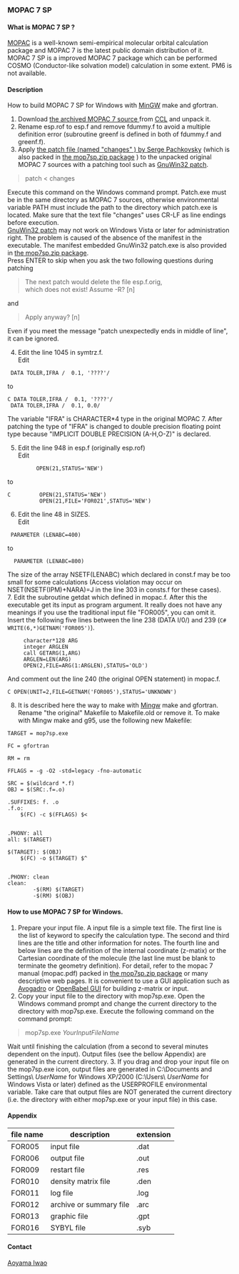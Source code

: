 ### MOPAC 7 SP

#### What is MOPAC 7 SP ?
[MOPAC](http://openmopac.net) is a well-known semi-empirical molecular orbital calculation package and MOPAC 7 is the latest public domain distribution of it.  
 MOPAC 7 SP is a improved MOPAC 7 package which can be performed COSMO (Conductor-like solvation model) calculation in some extent. PM6 is not available.

#### Description
How to build MOPAC 7 SP for Windows with [MinGW](http://www.mingw.org) make and gfortran.
1. Download [the archived MOPAC 7 source ](http://www.ccl.net/cca/software/SOURCES/FORTRAN/mopac7_sources/mopac7.tar.Z) from [CCL](http://www.ccl.net/) and unpack it.
2. Rename esp.rof to esp.f and remove fdummy.f to avoid a multiple definition error (subroutine greenf is defined in both of fdummy.f and greenf.f).
3. Apply [the patch file (named "changes" ) by Serge Pachkovsky](http://www.ccl.net/cca/software/MS-DOS/mopac_for_dos/mopac7/changes) (which is also packed in  [the mop7sp.zip package](https://github.com/brhr-iwao/MOPAC7SP/Releases) ) to the unpacked original MOPAC 7 sources with a patching tool such as [GnuWin32 patch](http://gnuwin32.sourceforge.net/packages/patch.htm).  
 > patch < changes

 Execute this command on the Windows command prompt. Patch.exe must be in the same directory as MOPAC 7 sources, otherwise environmental variable PATH must include the path to the directory which patch.exe is located. Make sure that the text file "changes" uses CR-LF as line endings before execution.    
 [GnuWin32 patch](http://gnuwin32.sourceforge.net/packages/patch.htm) may not work on Windows Vista or later for administration right. The problem is caused of the absence of the manifest in the executable. The manifest embedded GnuWin32 patch.exe is also provided in [the mop7sp.zip package](https://github.com/brhr-iwao/MOPAC7SP/Releases).    
 Press ENTER to skip when you ask the two following questions during patching
>The next patch would delete the file esp.f.orig,   
>which does not exist!  Assume -R? [n]

 and

 >Apply anyway? [n]

 Even if you meet the message "patch unexpectedly ends in middle of line", it can be ignored.  

4. Edit the line 1045 in symtrz.f.    
Edit
```
 DATA TOLER,IFRA /  0.1, '????'/
```
to
```
C DATA TOLER,IFRA /  0.1, '????'/
 DATA TOLER,IFRA /  0.1, 0.0/
```
 The variable "IFRA" is CHARACTER*4 type in the original MOPAC 7. After patching the type of "IFRA" is changed to double precision floating point type because "IMPLICIT DOUBLE PRECISION (A-H,O-Z)" is declared.

5. Edit the line 948 in esp.f (originally esp.rof)    
Edit
```
         OPEN(21,STATUS='NEW')
```
to
```
C         OPEN(21,STATUS='NEW')
          OPEN(21,FILE='FOR021',STATUS='NEW')
```    

6. Edit the line 48 in SIZES.  
Edit
```
 PARAMETER (LENABC=400)
```
to
```
  PARAMETER (LENABC=800)
```
 The size of the array NSETF(LENABC) which declared in const.f may be too small for some calculations (Access violation may occur on NSET(NSETF(IPM)+NARA)=J in the line 303 in consts.f for these cases).     
7. Edit the subroutine getdat which defined in mopac.f. After this the executable get its input as program argument. It really does not have any meanings if you use the traditional input file "FOR005", you can omit it.   
Insert the following five lines between the line 238 (DATA I/0/) and 239 (`C#      WRITE(6,*)GETNAM('FOR005')`).   

 ```
      character*128 ARG    
      integer ARGLEN
      call GETARG(1,ARG)
      ARGLEN=LEN(ARG)
      OPEN(2,FILE=ARG(1:ARGLEN),STATUS='OLD')
 ```

 And comment out the line 240 (the original OPEN statement) in mopac.f.
 ```
C OPEN(UNIT=2,FILE=GETNAM('FOR005'),STATUS='UNKNOWN')
 ```

8.  It is described here the way to make with [Mingw](http://www.mingw.org) make and gfortran. Rename "the original" Makefile to Makefile.old or remove it. To make with Mingw make and g95, use the following new Makefile:

```
TARGET = mop7sp.exe

FC = gfortran

RM = rm

FFLAGS = -g -O2 -std=legacy -fno-automatic

SRC = $(wildcard *.f)
OBJ = $(SRC:.f=.o)

.SUFFIXES: f. .o
.f.o:
	$(FC) -c $(FFLAGS) $<


.PHONY: all
all: $(TARGET)

$(TARGET): $(OBJ)
	$(FC) -o $(TARGET) $^


.PHONY: clean
clean:
		-$(RM) $(TARGET)
		-$(RM) $(OBJ)
   ```

 #### How to use MOPAC 7 SP for Windows.
 1. Prepare your input file. A input file is a simple text file. The first line is the list of keyword to specify the calculation type. The second and third lines are the title and other information for notes. The fourth line and below lines are the definition of the internal coordinate (z-matix) or the Cartesian coordinate of the molecule (the last line must be blank to terminate the geometry definition).  For detail, refer to the mopac 7 manual (mopac.pdf) packed in [the mop7sp.zip package](https://github.com/brhr-iwao/MOPAC7SP/Releases) or many descriptive web pages. It is convenient to use a GUI application such as [Avogadro](https://avogadro.cc) or [OpenBabel GUI](https://openbabel.org/wiki/OpenBabelGUI) for building z-matrix or input.
 2. Copy your input file to the directory with mop7sp.exe. Open the Windows command prompt and change the current directory to the directory with mop7sp.exe. Execute the following command on the command prompt:   
 
  > mop7sp.exe *YourInputFileName*      

  Wait until finishing the calculation (from a second to several minutes dependent on the input). Output files (see the bellow Appendix) are generated in the current directory.
 3. If you drag and drop your input file on the mop7sp.exe icon, output files are generated in C:\Documents and Settings\ *UserName* for Windows XP/2000 (C:\Users\ *UserName* for Windows Vista or later) defined as the USERPROFILE environmental variable. Take care that output files are NOT generated the current directory (i.e. the directory with either mop7sp.exe or your input file) in this case.

#### Appendix
|file name | description  | extension  |
|----------|--------------|------------|
|FOR005    |input file    |  .dat      |
|FOR006    |output file   |  .out      |
|FOR009    |restart file  |  .res      |
|FOR010    |density matrix file  |  .den      |
|FOR011    |log file      |  .log      |
|FOR012    |archive or summary file  |  .arc      |
|FOR013    |graphic file  |  .gpt    |
|FOR016    |SYBYL file    |  .syb    |

#### Contact
[Aoyama Iwao](https://github.com/brhr-iwao)

